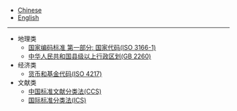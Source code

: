 
- [Chinese](readme.md)
- [English](readme_en.md)

----------------------------

- 地理类
  - [国家编码标准 第一部分: 国家代码(ISO 3166-1)](ISO_3166_1)
  - [中华人民共和国县级以上行政区划(GB 2260)](GB2260)
- 经济类
  - [货币和基金代码(ISO 4217)](ISO_4217)
- 文献类
  - [中国标准文献分类法(CCS)](CCS)
  - [国际标准分类法(ICS)](ICS)
